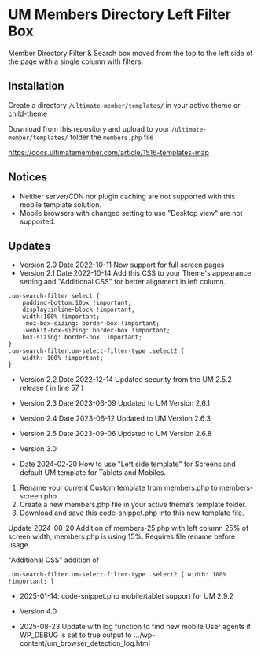 # UM Members Directory Left Filter Box
Member Directory Filter &amp; Search box moved from the top to the left side of the page with a single column with filters.

## Installation ##
Create a directory ```/ultimate-member/templates/``` in your active theme or child-theme 

Download from this repository and upload to your ```/ultimate-member/templates/``` folder the ```members.php``` file

https://docs.ultimatemember.com/article/1516-templates-map

## Notices ##
* Neither server/CDN nor plugin caching are not supported with this mobile template solution.
* Mobile browsers with changed setting to use "Desktop view" are not supported.
## Updates ##
* Version 2.0  Date 2022-10-11 Now support for full screen pages
* Version 2.1 Date 2022-10-14 Add this CSS to your Theme's appearance setting and "Additional CSS" for better alignment in left column.

```
.um-search-filter select { 
	padding-bottom:10px !important;
	display:inline-block !important; 
	width:100% !important;
    -moz-box-sizing: border-box !important;
    -webkit-box-sizing: border-box !important;
	box-sizing: border-box !important;
}
.um-search-filter.um-select-filter-type .select2 {
    width: 100% !important;
}
```
* Version 2.2  Date 2022-12-14  Updated security from the UM 2.5.2 release ( in line 57 )
* Version 2.3 Date 2023-06-09 Updated to UM Version 2.6.1
* Version 2.4 Date 2023-06-12 Updated to UM Version 2.6.3
* Version 2.5 Date 2023-09-06 Updated to UM Version 2.6.8

* Version 3.0 
* Date 2024-02-20 How to use "Left side template" for Screens and default UM template for Tablets and Mobiles.
1. Rename your current Custom template from members.php to members-screen.php
2. Create a new members.php file in your active theme’s template folder.
3. Download and save this code-snippet.php into this new template file.

Update 2024-08-20 Addition of members-25.php with left column 25% of screen width, members.php is using 15%. Requires file rename before usage.

"Additional CSS" addition of

<code>.um-search-filter.um-select-filter-type .select2 {
    width: 100% !important;
}</code>

* 2025-01-14: code-snippet.php mobile/tablet support for UM 2.9.2

* Version 4.0
* 2025-08-23 Update with log function to find new mobile User agents if WP_DEBUG is set to true output to .../wp-content/um_browser_detection_log.html



